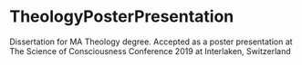 # TheologyPosterPresentation
Dissertation for MA Theology degree. 
Accepted as a poster presentation at The Science of Consciousness Conference 2019 at Interlaken, Switzerland
